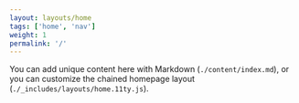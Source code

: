 ```yaml
---
layout: layouts/home
tags: ['home', 'nav']
weight: 1
permalink: '/'
---
```


You can add unique content here with Markdown (`./content/index.md`), or you can customize the chained homepage layout (`./_includes/layouts/home.11ty.js`).
